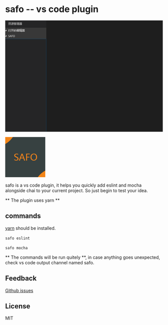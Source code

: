 # safo -- vs code plugin

![demo](https://raw.githubusercontent.com/jacobsun/safo/master/demo.gif "demo")

![logo](https://raw.githubusercontent.com/jacobsun/safo/master/icon.png "logo")

safo is a vs code plugin, it helps you quickly add eslint and mocha alongside chai to your current project. So just begin to test your idea.

** The plugin uses yarn **

## commands

[yarn](https://yarnpkg.com) should be installed.

`safo eslint`

`safo mocha`

** The commands will be run quitely **, in case anything goes unexpected, check vs code output channel named safo.

## Feedback

[Github issues](https://github.com/jacobsun/safo/issues)

## License

MIT
